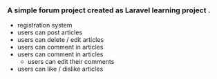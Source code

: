 <h3>  A simple forum project created as Laravel learning project .</h3>

* registration system
* users can post articles
* users can delete / edit articles
* users can comment in articles
* users can comment in articles
  * users can edit their comments
* users can like / dislike articles

